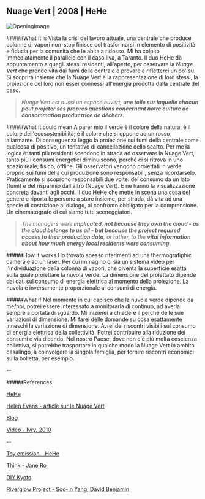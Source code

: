 ## Nuage Vert | 2008 | HeHe
![OpeningImage](http://i.imgur.com/uPa4ZhY.jpg?1)

#####What it is
Vista la crisi del lavoro attuale, una centrale che produce colonne di vapori non-stop finisce col trasformarsi in elemento di positività e fiducia per la comunità che le abita a ridosso. Mi ha colpito immediatamente il parallelo con il caso Ilva, a Taranto. Il duo HeHe dà appuntamento a quegli stessi residenti, all'aperto, per osservare la _Nuage Vert_ che prende vita dai fumi della centrale e provare a rifletterci un po' su. Si scoprirà insieme che la Nuage Vert è la rappresentazione di loro stessi, la proiezione del loro non esser connessi all'energia prodotta dalla centrale del caso.
> _Nuage Vert est aussi un espace ouvert, **une toile sur laquelle chacun peut projeter ses propres questions concernant notre culture de consommation productrice de déchets.**_

#####What it could mean
A parer mio il verde è il colore della natura, è il colore dell'ecosostenibilità; è il colore che si oppone ad un rosso allarmante. Di conseguenza leggo la proiezione sui fumi della centrale come qualcosa di positivo, un tentativo di cancellazione dello scarto. Per me la logica è: tanti più residenti scendono in strada ad osservare la Nuage Vert, tanto più i consumi energetici diminuiscono, perché ci si ritrova in uno spazio reale, fisico, offline. Gli osservatori vengono proiettati in verde proprio sui fumi della cui produzione sono responsabili, senza ricordarselo. Praticamente si scoprono responsabili due volte: del consumo da un lato (fumi) e del risparmio dall'altro (Nuage Vert). E ne hanno la visualizzazione concreta davanti agli occhi. Il duo HeHe che mette in scena una cosa del genere e riporta le persone a stare insieme, per strada, dà vita ad una specie di costrizione al dialogo, al confronto obbligato per la comprensione. Un cinematografo di cui siamo tutti sceneggiatori.

> _The managers were **implicated, not because they own the cloud - as the cloud belongs to us all - but because the project required access to their production data**, or rather, to the **vital information about how much energy local residents were consuming.**_

#####How it works
Ho trovato spesso riferimenti ad una thermografiphic camera e ad un laser. Per cui immagino ci sia un sistema video per l'individuazione della colonna di vapori, che diventa la superficie esatta sulla quale proiettare la nuvola verde. La dimensione del proiettato dipende dai dati sul consumo di energia elettrica al momento della proiezione. La nuvola è inversamente proporzionale ai consumi di energia.

#####What if
Nel momento in cui capisco che la nuvola verde dipende da me/noi, potrei essere interessato a monitorarla di continuo, ad averla sempre a portata di sguardo. Mi inizierei a chiedere il perché delle sue variazioni di dimensione. Mi farei delle domande su cosa esattamente inneschi la variazione di dimensione. Avrei dei riscontri visibili sul consumo di energia elettrica della collettività. Potrei contribuire alla riduzione dei consumi e via dicendo. Nel nostro Paese, dove non c'è più molta coscienza collettiva, si potrebbe trasportare in qualche modo la Nuage Vert in ambito casalingo, a coinvolgere la singola famiglia, per fornire riscontri economici sulla bolletta, per esempio.

--

#####References

[HeHe](http://hehe.org.free.fr/index.html)

[Helen Evans - article sur le Nuage Vert](http://hehe.org.free.fr/hehe/texte/NV_media/NV_CLUSTER.pdf)

[Blog](http://hehe.org2.free.fr/?language=en)

[Video - Ivry, 2010](https://vimeo.com/17350218)

--

[Toy emission - HeHe](http://hehe.org.free.fr/hehe/toyemission/index.html)

[Think - Jane Ro](http://www.janeujro.com/IBM-THINK)

[DIY Kyoto](http://www.diykyoto.com/uk/aboutus/wattson-solar-plus)

[Riverglow Project - Soo-in Yang, David Benjamin](http://inhabitat.com/river-glow-water-pollution-monitor-urban-art-installation/)



